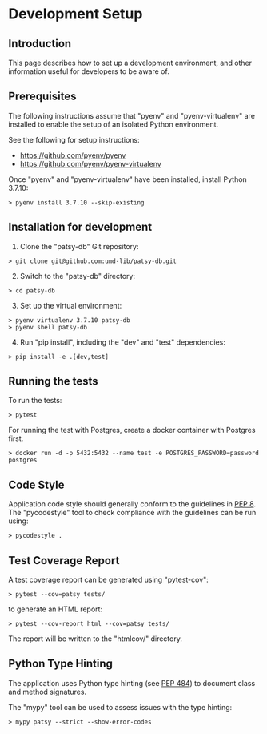 # Development Setup

## Introduction

This page describes how to set up a development environment, and other
information useful for developers to be aware of.

## Prerequisites

The following instructions assume that "pyenv" and "pyenv-virtualenv" are
installed to enable the setup of an isolated Python environment.

See the following for setup instructions:

* <https://github.com/pyenv/pyenv>
* <https://github.com/pyenv/pyenv-virtualenv>

Once "pyenv" and "pyenv-virtualenv" have been installed, install Python 3.7.10:

```
> pyenv install 3.7.10 --skip-existing
```

## Installation for development

1) Clone the "patsy-db" Git repository:

```
> git clone git@github.com:umd-lib/patsy-db.git
```

2) Switch to the "patsy-db" directory:

```
> cd patsy-db
```

3) Set up the virtual environment:

```
> pyenv virtualenv 3.7.10 patsy-db
> pyenv shell patsy-db
```

4) Run "pip install", including the "dev" and "test" dependencies:

```
> pip install -e .[dev,test]
```

## Running the tests

To run the tests:

```
> pytest
```

For running the test with Postgres, create a docker container with Postgres first.
```
> docker run -d -p 5432:5432 --name test -e POSTGRES_PASSWORD=password postgres
```

## Code Style

Application code style should generally conform to the guidelines in
[PEP 8](https://www.python.org/dev/peps/pep-0008/). The "pycodestyle" tool
to check compliance with the guidelines can be run using:

```
> pycodestyle .
```

## Test Coverage Report

A test coverage report can be generated using "pytest-cov":

```
> pytest --cov=patsy tests/
```

to generate an HTML report:

```
> pytest --cov-report html --cov=patsy tests/
```

The report will be written to the "htmlcov/" directory.

## Python Type Hinting

The application uses Python type hinting (see
[PEP 484](https://www.python.org/dev/peps/pep-0484/)) to document class and
method signatures.

The "mypy" tool can be used to assess issues with the type hinting:

```
> mypy patsy --strict --show-error-codes
```
